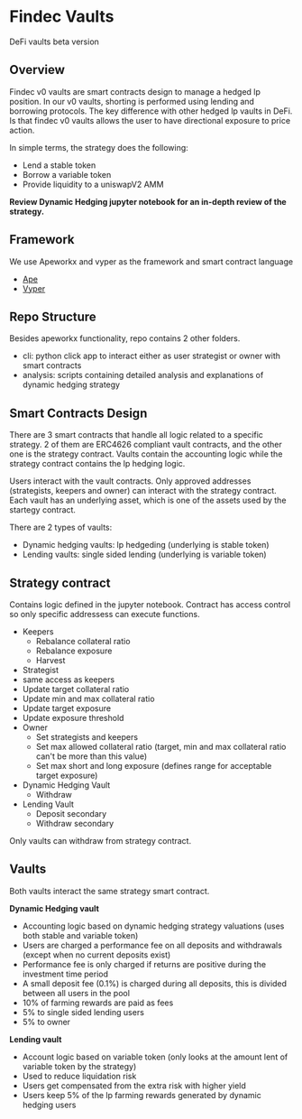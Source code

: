 # Findec Vaults
DeFi vaults beta version

## Overview

Findec v0 vaults are smart contracts design to manage a hedged lp position. In our v0 vaults, shorting is performed using lending and borrowing protocols.
The key difference with other hedged lp vaults in DeFi. Is that findec v0 vaults allows the user to have directional exposure to price action. 

In simple terms, the strategy does the following: 
- Lend a stable token
- Borrow a variable token
- Provide liquidity to a uniswapV2 AMM

**Review Dynamic Hedging jupyter notebook for an in-depth review of the strategy.**

## Framework

We use Apeworkx and vyper as the framework and smart contract language
- [Ape](https://github.com/ApeWorX/ape)
- [Vyper](https://docs.vyperlang.org/en/stable/)

## Repo Structure

Besides apeworkx functionality, repo contains 2 other folders.
- cli: python click app to interact either as user strategist or owner with smart contracts
- analysis: scripts containing detailed analysis and explanations of dynamic hedging strategy

## Smart Contracts Design

There are 3 smart contracts that handle all logic related to a specific strategy. 2 of them are ERC4626 compliant vault contracts, and the other one is the 
strategy contract. Vaults contain the accounting logic while the strategy contract contains the lp hedging logic.

Users interact with the vault contracts. Only approved addresses (strategists, keepers and owner) can interact with the strategy contract. 
Each vault has an underlying asset, which is one of the assets used by the startegy contract. 

There are 2 types of vaults:
- Dynamic hedging vaults: lp hedgeding (underlying is stable token)
- Lending vaults: single sided lending (underlying is variable token)

## Strategy contract

Contains logic defined in the jupyter notebook. Contract has access control so only specific addressess can execute functions. 
- Keepers
  - Rebalance collateral ratio
  - Rebalance exposure
  - Harvest
 - Strategist
  - same access as keepers
  - Update target collateral ratio
  - Update min and max collateral ratio
  - Update target exposure
  - Update exposure threshold
- Owner
  - Set strategists and keepers
  - Set max allowed collateral ratio (target, min and max collateral ratio can't be more than this value)
  - Set max short and long exposure (defines range for acceptable target exposure)
- Dynamic Hedging Vault
  - Withdraw
- Lending Vault
  - Deposit secondary
  - Withdraw secondary

Only vaults can withdraw from strategy contract.

## Vaults

Both vaults interact the same strategy smart contract.

**Dynamic Hedging vault**
- Accounting logic based on dynamic hedging strategy valuations (uses both stable and variable token)
- Users are charged a performance fee on all deposits and withdrawals (except when no current deposits exist)
- Performance fee is only charged if returns are positive during the investment time period
- A small deposit fee (0.1%) is charged during all deposits, this is divided between all users in the pool
- 10% of farming rewards are paid as fees
- 5% to single sided lending users
- 5% to owner

**Lending vault** 
- Account logic based on variable token (only looks at the amount lent of variable token by the strategy)
- Used to reduce liquidation risk
- Users get compensated from the extra risk with higher yield
- Users keep 5% of the lp farming rewards generated by dynamic hedging users

